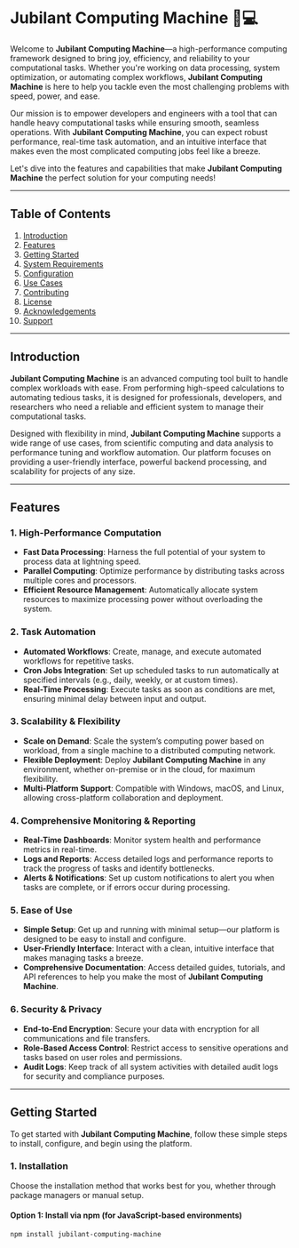 # Jubilant Computing Machine 🎉💻

Welcome to **Jubilant Computing Machine**—a high-performance computing framework designed to bring joy, efficiency, and reliability to your computational tasks. Whether you're working on data processing, system optimization, or automating complex workflows, **Jubilant Computing Machine** is here to help you tackle even the most challenging problems with speed, power, and ease.

Our mission is to empower developers and engineers with a tool that can handle heavy computational tasks while ensuring smooth, seamless operations. With **Jubilant Computing Machine**, you can expect robust performance, real-time task automation, and an intuitive interface that makes even the most complicated computing jobs feel like a breeze.

Let's dive into the features and capabilities that make **Jubilant Computing Machine** the perfect solution for your computing needs!

---

## Table of Contents

1. [Introduction](#introduction)
2. [Features](#features)
3. [Getting Started](#getting-started)
4. [System Requirements](#system-requirements)
5. [Configuration](#configuration)
6. [Use Cases](#use-cases)
7. [Contributing](#contributing)
8. [License](#license)
9. [Acknowledgements](#acknowledgements)
10. [Support](#support)

---

## Introduction

**Jubilant Computing Machine** is an advanced computing tool built to handle complex workloads with ease. From performing high-speed calculations to automating tedious tasks, it is designed for professionals, developers, and researchers who need a reliable and efficient system to manage their computational tasks.

Designed with flexibility in mind, **Jubilant Computing Machine** supports a wide range of use cases, from scientific computing and data analysis to performance tuning and workflow automation. Our platform focuses on providing a user-friendly interface, powerful backend processing, and scalability for projects of any size.

---

## Features

### 1. **High-Performance Computation**
- **Fast Data Processing**: Harness the full potential of your system to process data at lightning speed.
- **Parallel Computing**: Optimize performance by distributing tasks across multiple cores and processors.
- **Efficient Resource Management**: Automatically allocate system resources to maximize processing power without overloading the system.

### 2. **Task Automation**
- **Automated Workflows**: Create, manage, and execute automated workflows for repetitive tasks.
- **Cron Jobs Integration**: Set up scheduled tasks to run automatically at specified intervals (e.g., daily, weekly, or at custom times).
- **Real-Time Processing**: Execute tasks as soon as conditions are met, ensuring minimal delay between input and output.

### 3. **Scalability & Flexibility**
- **Scale on Demand**: Scale the system’s computing power based on workload, from a single machine to a distributed computing network.
- **Flexible Deployment**: Deploy **Jubilant Computing Machine** in any environment, whether on-premise or in the cloud, for maximum flexibility.
- **Multi-Platform Support**: Compatible with Windows, macOS, and Linux, allowing cross-platform collaboration and deployment.

### 4. **Comprehensive Monitoring & Reporting**
- **Real-Time Dashboards**: Monitor system health and performance metrics in real-time.
- **Logs and Reports**: Access detailed logs and performance reports to track the progress of tasks and identify bottlenecks.
- **Alerts & Notifications**: Set up custom notifications to alert you when tasks are complete, or if errors occur during processing.

### 5. **Ease of Use**
- **Simple Setup**: Get up and running with minimal setup—our platform is designed to be easy to install and configure.
- **User-Friendly Interface**: Interact with a clean, intuitive interface that makes managing tasks a breeze.
- **Comprehensive Documentation**: Access detailed guides, tutorials, and API references to help you make the most of **Jubilant Computing Machine**.

### 6. **Security & Privacy**
- **End-to-End Encryption**: Secure your data with encryption for all communications and file transfers.
- **Role-Based Access Control**: Restrict access to sensitive operations and tasks based on user roles and permissions.
- **Audit Logs**: Keep track of all system activities with detailed audit logs for security and compliance purposes.

---

## Getting Started

To get started with **Jubilant Computing Machine**, follow these simple steps to install, configure, and begin using the platform.

### 1. Installation

Choose the installation method that works best for you, whether through package managers or manual setup.

#### Option 1: Install via npm (for JavaScript-based environments)

```bash
npm install jubilant-computing-machine
